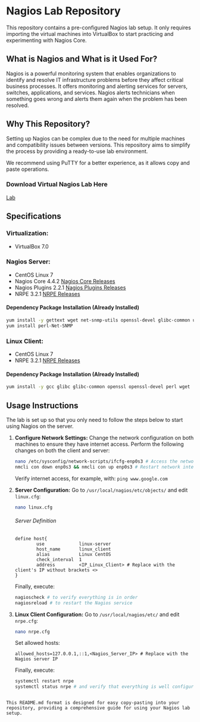 # Nagios Lab Repository

This repository contains a pre-configured Nagios lab setup. It only requires importing the virtual machines into VirtualBox to start practicing and experimenting with Nagios Core.

## What is Nagios and What is it Used For?

Nagios is a powerful monitoring system that enables organizations to identify and resolve IT infrastructure problems before they affect critical business processes. It offers monitoring and alerting services for servers, switches, applications, and services. Nagios alerts technicians when something goes wrong and alerts them again when the problem has been resolved.

## Why This Repository?

Setting up Nagios can be complex due to the need for multiple machines and compatibility issues between versions. This repository aims to simplify the process by providing a ready-to-use lab environment.

We recommend using PuTTY for a better experience, as it allows copy and paste operations.

### Download Virtual Nagios Lab Here
[Lab](https://www.dropbox.com/scl/fi/d0jqucz73cjfrqhdf77gq/Nagios_Lab.zip?rlkey=ek6vgn76m9tfnvu6nfhcg0xm6&dl=0)

  
## Specifications

### Virtualization:
- VirtualBox 7.0

### Nagios Server:
- CentOS Linux 7
- Nagios Core 4.4.2
  [Nagios Core Releases](https://github.com/NagiosEnterprises/nagioscore/releases)
- Nagios Plugins 2.2.1
  [Nagios Plugins Releases](https://github.com/nagios-plugins/nagios-plugins/releases)
- NRPE 3.2.1
  [NRPE Releases](https://github.com/NagiosEnterprises/nrpe/releases/)

#### Dependency Package Installation (Already Installed)
```bash
yum install -y gettext wget net-snmp-utils openssl-devel glibc-common unzip perl epel-release gcc php gd automake autoconf httpd make glibc gd-devel net-snmp
yum install perl-Net-SNMP
```

### Linux Client:
- CentOS Linux 7
- NRPE 3.2.1
  [NRPE Releases](https://github.com/NagiosEnterprises/nrpe/releases/)

#### Dependency Package Installation (Already Installed)
```bash
yum install -y gcc glibc glibc-common openssl openssl-devel perl wget
```

## Usage Instructions

The lab is set up so that you only need to follow the steps below to start using Nagios on the server.

1. **Configure Network Settings:** Change the network configuration on both machines to ensure they have internet access. Perform the following changes on both the client and server:
   ```bash
   nano /etc/sysconfig/network-scripts/ifcfg-enp0s3 # Access the network configuration file to assign a network, netmask, default gateway, and DNS server.
   nmcli con down enp0s3 && nmcli con up enp0s3 # Restart network interfaces.
   ```
   Verify internet access, for example, with: `ping www.google.com`

2. **Server Configuration:**
   Go to `/usr/local/nagios/etc/objects/` and edit `linux.cfg`:
   ```bash
   nano linux.cfg
   ```
   ###### Server Definition
   ```
   define host{
           use             linux-server
           host_name       linux_client
           alias           Linux CentOS
           check_interval  1
           address         <IP_Linux_Client> # Replace with the client's IP without brackets <>
   }
   ```
   Finally, execute:
   ```bash
   nagioscheck # to verify everything is in order
   nagiosreload # to restart the Nagios service
   ```

3. **Linux Client Configuration:**
   Go to `/usr/local/nagios/etc/` and edit `nrpe.cfg`:
   ```bash
   nano nrpe.cfg
   ```
   Set allowed hosts:
   ```
   allowed_hosts=127.0.0.1,::1,<Nagios_Server_IP> # Replace with the Nagios server IP
   ```
   Finally, execute:
   ```bash
   systemctl restart nrpe
   systemctl status nrpe # and verify that everything is well configured
   ```
```

This README.md format is designed for easy copy-pasting into your repository, providing a comprehensive guide for using your Nagios lab setup.
